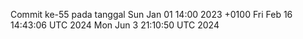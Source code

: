 Commit ke-55 pada tanggal Sun Jan 01 14:00 2023 +0100
Fri Feb 16 14:43:06 UTC 2024
Mon Jun  3 21:10:50 UTC 2024
